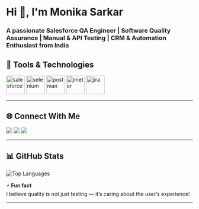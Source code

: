 # Hi 👋, I'm Monika Sarkar  
### A passionate **Salesforce QA Engineer | Software Quality Assurance | Manual & API Testing | CRM & Automation Enthusiast** from India  


## 🧰 Tools & Technologies

<p align="left">
  <!-- Salesforce -->
  <img src="https://cdn.jsdelivr.net/gh/devicons/devicon/icons/salesforce/salesforce-original.svg" alt="salesforce" width="50" height="50"/>
  <!-- Selenium -->
  <img src="https://cdn.jsdelivr.net/gh/devicons/devicon/icons/selenium/selenium-original.svg" alt="selenium" width="50" height="50"/>
  <!-- Postman -->
  <img src="https://www.vectorlogo.zone/logos/getpostman/getpostman-icon.svg" alt="postman" width="50" height="50"/>
  <!-- JMeter -->
  <img src="https://jmeter.apache.org/images/jmeter_square.svg" alt="jmeter" width="50" height="50"/>
  <!-- Jira -->
  <img src="https://cdn.jsdelivr.net/gh/devicons/devicon/icons/jira/jira-original.svg" alt="jira" width="50" height="50"/>
</p>

---

## 🌐 Connect With Me

<p align="left">
  <a href="https://github.com/monikasarkar1809" target="_blank"><img src="https://img.shields.io/badge/GitHub-181717?style=for-the-badge&logo=github&logoColor=white"/></a>
  <a href="[https://www.linkedin.com/in/monika-sarkar-bb6858269/](https://www.linkedin.com/in/monika-sarkar-b86858269/)" target="_blank"><img src="https://img.shields.io/badge/LinkedIn-0077B5?style=for-the-badge&logo=linkedin&logoColor=white"/></a>
  <a href="mailto:monikasarkar1809@gmail.com"><img src="https://img.shields.io/badge/Gmail-D14836?style=for-the-badge&logo=gmail&logoColor=white"/></a>
</p>

---

## 📊 GitHub Stats   
![Top Languages](https://github-readme-stats.vercel.app/api/top-langs/?username=monikasarkar1809&layout=compact&theme=tokyonight)



⚡ **Fun fact**  
I believe quality is not just testing — it’s caring about the user’s experience!

---

